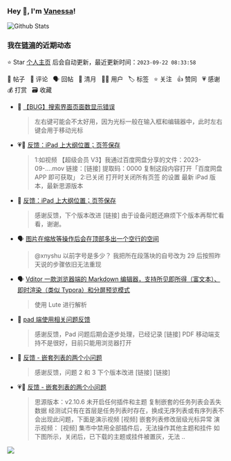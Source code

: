 ### Hey 👋, I'm [Vanessa](http://vanessa.b3log.org/)!

![Github Stats](https://github-readme-stats.vercel.app/api?username=Vanessa219&show_icons=true)

<!--events start -->

### 我在[链滴](https://ld246.com)的近期动态

⭐️ Star [个人主页](https://github.com/Vanessa219/Vanessa219) 后会自动更新，最近更新时间：`2023-09-22 08:33:58`

📝 帖子 &nbsp; 💬 评论 &nbsp; 🗣 回帖 &nbsp; 🌙 清月 &nbsp; 👨‍💻 用户 &nbsp; 🏷️ 标签 &nbsp; ⭐️ 关注 &nbsp; 👍 赞同 &nbsp; 💗 感谢 &nbsp; 💰 打赏 &nbsp; 🗃 收藏

* 💬 [【BUG】搜索界面页面数显示错误](https://ld246.com/article/1695205118504/comment/1695267025117#comments)

  > 左右键可能会不太好用，因为光标一般在输入框和编辑器中，此时左右键会用于移动光标
* 💗📝 [反馈：iPad 上大纲位置；页签保存](https://ld246.com/article/1695204944772)

  > 1:如视频 【超级会员 V3】我通过百度网盘分享的文件：2023-09-....mov 链接：[链接] 提取码：0000 复制这段内容打开「百度网盘 APP 即可获取」 2:已关闭 打开时关闭所有页签 的设置 最新 iPad 版本，最新思源版本
* 💬 [反馈：iPad 上大纲位置；页签保存](https://ld246.com/article/1695204944772/comment/1695266122831#comments)

  > 感谢反馈，下个版本改进 [链接] 由于设备问题还麻烦下个版本再帮忙看看，谢谢。
* 🗣 [图片在缩放等操作后会在顶部多出一个空行的空间](https://ld246.com/article/1695116415931/comment/1695175317300#comments)

  > @xnyshu 以前字号是多少？ 我把所在段落块的自号改为 29 后按照昨天说的步骤依旧无法重现
* 🗣 [Vditor 一款浏览器端的 Markdown 编辑器，支持所见即所得（富文本）、即时渲染（类似 Typora）和分屏预览模式](https://ld246.com/article/1549638745630/comment/1695219215164#comments)

  > 使用 Lute 进行解析
* 💬 [pad 端使用相关问题反馈](https://ld246.com/article/1695192581429/comment/1695201160866#comments)

  > 感谢反馈，Pad 问题后期会逐步处理，已经记录 [链接] PDF 移动端支持不是很好，目前只能用浏览器打开
* 💬 [反馈 - 嵌套列表的两个小问题](https://ld246.com/article/1695191956191/comment/1695198752765#comments)

  > 感谢反馈，问题 2 和 3 下个版本改进 [链接] [链接]
* 💗📝 [反馈 - 嵌套列表的两个小问题](https://ld246.com/article/1695191956191)

  > 思源版本：v2.10.6 未开启任何插件和主题 复制嵌套的任务列表会丢失数据 经测试只有在首层是任务列表时存在，换成无序列表或有序列表不会出现此问题，下面是演示视频 [视频] 嵌套列表修改层级光标异常 演示视频： [视频] 集市中禁用全部插件后，无法操作其他主题和挂件 如下图所示，关闭后，已下载的主题或挂件被置灰，无法 ..


<!--events end -->

<a title="Hits" target="_blank" href="https://github.com/Vanessa219/Vanessa219"><img src="https://hits.b3log.org/Vanessa219/Vanessa219.svg"></a>
